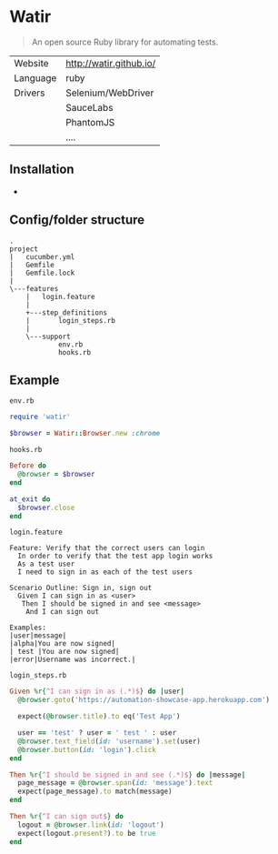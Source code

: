 # Watir
> An open source Ruby library for automating tests.

|          |                                  |
|----------|----------------------------------|
|Website   | http://watir.github.io/          |
|Language  | ruby                             |
|Drivers   | Selenium/WebDriver               |
|          | SauceLabs                        |
|          | PhantomJS                        |
|          | ....                             |

## Installation
*

## Config/folder structure
```
.
project
|   cucumber.yml
|   Gemfile
|   Gemfile.lock
|
\---features
    |   login.feature
    |
    +---step_definitions
    |       login_steps.rb
    |
    \---support
            env.rb
            hooks.rb
```

## Example
`env.rb`
```ruby
require 'watir'

$browser = Watir::Browser.new :chrome
```

`hooks.rb`
```ruby
Before do
  @browser = $browser
end

at_exit do
  $browser.close
end
```

`login.feature`
```cucumber
Feature: Verify that the correct users can login
  In order to verify that the test app login works
  As a test user
  I need to sign in as each of the test users

Scenario Outline: Sign in, sign out
  Given I can sign in as <user>
   Then I should be signed in and see <message>
    And I can sign out

Examples:
|user|message|
|alpha|You are now signed|
| test |You are now signed|
|error|Username was incorrect.|
```

`login_steps.rb`
```ruby
Given %r{^I can sign in as (.*)$} do |user|
  @browser.goto('https://automation-showcase-app.herokuapp.com')

  expect(@browser.title).to eq('Test App')

  user == 'test' ? user = ' test ' : user
  @browser.text_field(id: 'username').set(user)
  @browser.button(id: 'login').click
end

Then %r{^I should be signed in and see (.*)$} do |message|
  page_message = @browser.span(id: 'message').text
  expect(page_message).to match(message)
end

Then %r{^I can sign out$} do
  logout = @browser.link(id: 'logout')
  expect(logout.present?).to be true
end
```
